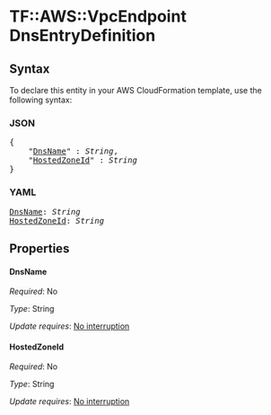 # TF::AWS::VpcEndpoint DnsEntryDefinition

## Syntax

To declare this entity in your AWS CloudFormation template, use the following syntax:

### JSON

<pre>
{
    "<a href="#dnsname" title="DnsName">DnsName</a>" : <i>String</i>,
    "<a href="#hostedzoneid" title="HostedZoneId">HostedZoneId</a>" : <i>String</i>
}
</pre>

### YAML

<pre>
<a href="#dnsname" title="DnsName">DnsName</a>: <i>String</i>
<a href="#hostedzoneid" title="HostedZoneId">HostedZoneId</a>: <i>String</i>
</pre>

## Properties

#### DnsName

_Required_: No

_Type_: String

_Update requires_: [No interruption](https://docs.aws.amazon.com/AWSCloudFormation/latest/UserGuide/using-cfn-updating-stacks-update-behaviors.html#update-no-interrupt)

#### HostedZoneId

_Required_: No

_Type_: String

_Update requires_: [No interruption](https://docs.aws.amazon.com/AWSCloudFormation/latest/UserGuide/using-cfn-updating-stacks-update-behaviors.html#update-no-interrupt)

